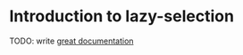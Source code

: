 # Introduction to lazy-selection

TODO: write [great documentation](http://jacobian.org/writing/what-to-write/)

